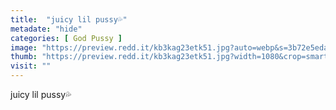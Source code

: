 ```yaml
---
title:  "juicy lil pussy💦"
metadate: "hide"
categories: [ God Pussy ]
image: "https://preview.redd.it/kb3kag23etk51.jpg?auto=webp&s=3b72e5eda7c92448c219998de479c880a225d03a"
thumb: "https://preview.redd.it/kb3kag23etk51.jpg?width=1080&crop=smart&auto=webp&s=48fa6d2d7f9cac27d9798541fccf0d0c217d1a0e"
visit: ""
---
```

juicy lil pussy💦
